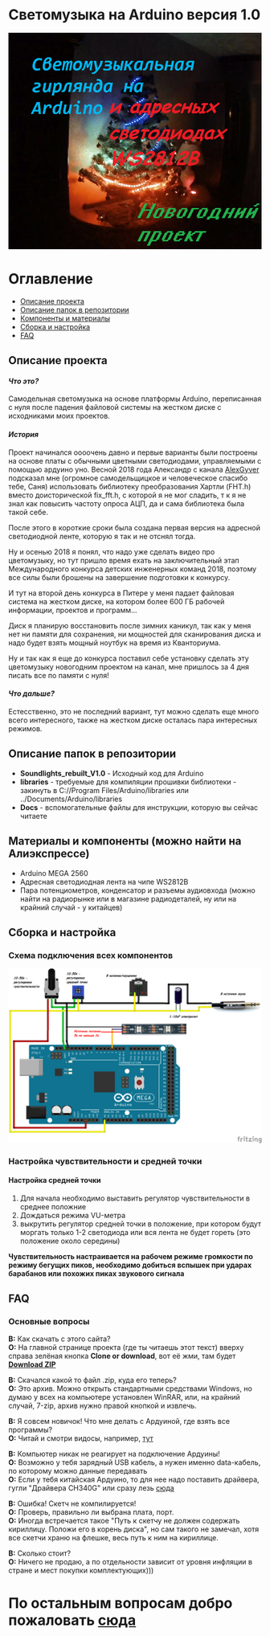 # Светомузыка на Arduino версия 1.0
![IMG](Docs/Заставка.png)

# Оглавление

  * [Описание проекта](#Description)
  * [Описание папок в репозитории](#Folders_description)
  * [Компоненты и материалы](#Components)
  * [Сборка и настройка](#Assembling)
  * [FAQ](#FAQ)
  
<a id="Description"></a>
## Описание проекта
#### *Что это?*
Самодельная светомузыка на основе платформы Arduino, переписанная с нуля после падения файловой системы на жестком диске с исходниками моих проектов.

#### *История* 
Проект начинался оооочень давно и первые варианты были построены на основе платы с обычными цветными светодиодами, управляемыми с помощью ардуино уно. Весной 2018 года Александр с канала [AlexGyver](https://www.youtube.com/channel/UCgtAOyEQdAyjvm9ATCi_Aig) подсказал мне (огромное самодельщицкое и человеческое спасибо тебе, Саня) использовать библиотеку преобразования Хартли (FHT.h) вместо доисторической fix_fft.h, с которой я не мог сладить, т к я не знал как повысить частоту опроса АЦП, да и сама библиотека была такой себе.

После этого в короткие сроки была создана первая версия на адресной светодиодной ленте, которую я так и не отснял тогда.

Ну и осенью 2018 я понял, что надо уже сделать видео про цветомузыку, но тут пришло время ехать на заключительный этап Международного конкурса детских инженерных команд 2018, поэтому все силы были брошены на завершение подготовки к конкурсу.

И тут на второй день конкурса в Питере у меня падает файловая система на жестком диске, на котором более 600 ГБ рабочей информации, проектов и программ...

Диск я планирую восстановить после зимних каникул, так как у меня нет ни памяти для сохранения, ни мощностей для сканирования диска и надо будет взять мощный ноутбук на время из Кванториума.

Ну и так как я еще до конкурса поставил себе установку сделать эту цветомузыку новогодним проектом на канал, мне пришлось за 4 дня писать все по памяти с нуля!

#### *Что дальше?*
Естесственно, это не последний вариант, тут можно сделать еще много всего интересного, также на жестком диске осталась пара интересных режимов.

<a id="Folders_description"></a>
## Описание папок в репозитории
  - **Soundlights_rebuilt_V1.0** - Исходный код для Arduino
  - **libraries** - требуемые для компиляции прошивки библиотеки - закинуть в C://Program Files/Arduino/libraries или ../Documents/Arduino/libraries
  - **Docs** - вспомогательные файлы для инструкции, которую вы сейчас читаете

<a id="Components"></a>
## Материалы и компоненты (можно найти на Алиэкспрессе)
  - Arduino MEGA 2560
  - Адресная светодиодная лента на чипе WS2812B
  - Пара потенциометров, конденсатор и разъемы аудиовхода (можно найти на радиорынке или в магазине радиодеталей, ну или на крайний случай - у китайцев)

<a id="Assembling"></a>
## Сборка и настройка
### Схема подключения всех компонентов
![IMG](Docs/schematic.png)
### Настройка чувствительности и средней точки
#### Настройка средней точки
 1) Для начала необходимо выставить регулятор чувствительности в среднее положние
 2) Дождаться режима VU-метра
 3) выкрутить регулятор средней точки в положение, при котором будут моргать только 1-2 светодиода или вся лента не будет гореть
 (это положение около середины)
 
  **Чувствительность настраивается на рабочем режиме громкости по режиму бегущих пиков, необходимо добиться вспышек при ударах барабанов или похожих пиках звукового сигнала**
  
<a id="FAQ"></a>
## FAQ
### Основные вопросы
**В:** Как скачать с этого сайта?  
**О:** На главной странице проекта (где ты читаешь этот текст) вверху справа зелёная кнопка **Clone or download**, вот её жми, там будет [**Download ZIP**](https://github.com/MrTransistorsChannel/Soundlights_rebuilt_V1.0/archive/master.zip)

**В:** Скачался какой то файл .zip, куда его теперь?  
**О:** Это архив. Можно открыть стандартными средствами Windows, но думаю у всех на компьютере установлен WinRAR, или, на крайний случай, 7-zip, архив нужно правой кнопкой и извлечь.

**В:** Я совсем новичок! Что мне делать с Ардуиной, где взять все программы?  
**О:** Читай и смотри видосы, например, [тут](http://alexgyver.ru/arduino-first/)

**В:** Компьютер никак не реагирует на подключение Ардуины!  
**О:** Возможно у тебя зарядный USB кабель, а нужен именно data-кабель, по которому можно данные передавать  
**О:** Если у тебя китайская Ардуино, то для нее надо поставить драйвера, гугли "Драйвера CH340G" или сразу лезь [сюда](http://smart-chip.ru/drajver-dlya-arduino/)

**В:** Ошибка! Скетч не компилируется!  
**О:** Проверь, правильно ли выбрана плата, порт.  
**О:** Иногда встречается такое "Путь к скетчу не должен содержать кириллицу. Положи его в корень диска", но сам такого не замечал, хотя все скетчи храню на флешке, весь путь к ним на кириллице.  

**В:** Сколько стоит?  
**О:** Ничего не продаю, а по отдельности зависит от уровня инфляции в стране и мест покупки комплектующих)))

# По остальным вопросам добро пожаловать [сюда](https://vk.com/zvukooperator_horeografia25tm)
